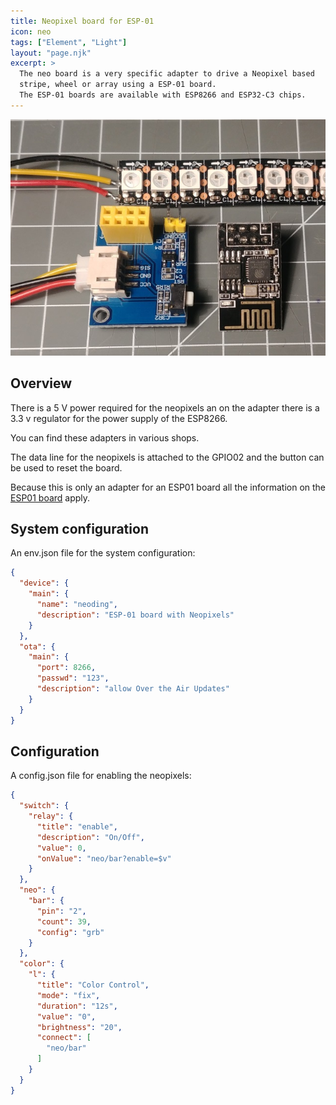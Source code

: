 ```yaml
---
title: Neopixel board for ESP-01
icon: neo
tags: ["Element", "Light"]
layout: "page.njk"
excerpt: >
  The neo board is a very specific adapter to drive a Neopixel based
  stripe, wheel or array using a ESP-01 board.
  The ESP-01 boards are available with ESP8266 and ESP32-C3 chips. 
---
```


![neopixel board](/boards/neo.jpg)

## Overview

There is a 5 V power required for the neopixels an on the adapter there is a 3.3 v regulator for the power supply of the ESP8266.

You can find these adapters in various shops.

The data line for the neopixels is attached to the GPIO02 and the button can be used to reset the board.

Because this is only an adapter for an ESP01 board all the information on the [ESP01 board](/boards/esp01.md) apply.


## System configuration

An env.json file for the system configuration:

``` json
{
  "device": {
    "main": {
      "name": "neoding",
      "description": "ESP-01 board with Neopixels"
    }
  },
  "ota": {
    "main": {
      "port": 8266,
      "passwd": "123",
      "description": "allow Over the Air Updates"
    }
  }
}
```

## Configuration

A config.json file for enabling the neopixels:

``` json
{
  "switch": {
    "relay": {
      "title": "enable",
      "description": "On/Off",
      "value": 0,
      "onValue": "neo/bar?enable=$v"
    }
  },
  "neo": {
    "bar": {
      "pin": "2",
      "count": 39,
      "config": "grb"
    }
  },
  "color": {
    "l": {
      "title": "Color Control",
      "mode": "fix",
      "duration": "12s",
      "value": "0",
      "brightness": "20",
      "connect": [
        "neo/bar"
      ]
    }
  }
}
```

